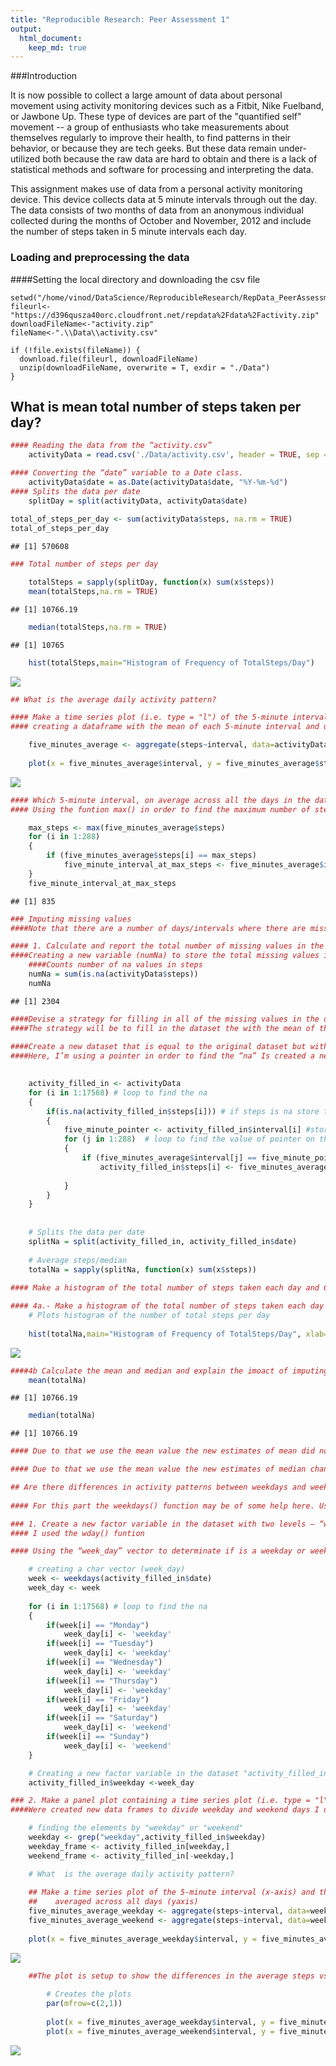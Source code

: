 ```yaml
---
title: "Reproducible Research: Peer Assessment 1"
output: 
  html_document:
    keep_md: true
---
```


###Introduction

It is now possible to collect a large amount of data about personal movement using activity monitoring devices such as a Fitbit, Nike Fuelband, or Jawbone Up. These type of devices are part of the "quantified self" movement -- a group of enthusiasts who take measurements about themselves regularly to improve their health, to find patterns in their behavior, or because they are tech geeks. But these data remain under-utilized both because the raw data are hard to obtain and there is a lack of statistical methods and software for processing and interpreting the data.

This assignment makes use of data from a personal activity monitoring device. This device collects data at 5 minute intervals through out the day. The data consists of two months of data from an anonymous individual collected during the months of October and November, 2012 and include the number of steps taken in 5 minute intervals each day.

### Loading and preprocessing the data

####Setting the local directory and downloading the csv file

    setwd("/home/vinod/DataScience/ReproducibleResearch/RepData_PeerAssessment1/")
    fileurl<-"https://d396qusza40orc.cloudfront.net/repdata%2Fdata%2Factivity.zip"
    downloadFileName<-"activity.zip"
    fileName<-".\\Data\\activity.csv"

    if (!file.exists(fileName)) {
      download.file(fileurl, downloadFileName)
      unzip(downloadFileName, overwrite = T, exdir = "./Data")
    }
    
## What is mean total number of steps taken per day?

```r
#### Reading the data from the “activity.csv”
    activityData = read.csv('./Data/activity.csv', header = TRUE, sep = ",", na.strings = "NA")

#### Converting the “date” variable to a Date class.
    activityData$date = as.Date(activityData$date, "%Y-%m-%d")
#### Splits the data per date
    splitDay = split(activityData, activityData$date)
    
total_of_steps_per_day <- sum(activityData$steps, na.rm = TRUE)
total_of_steps_per_day
```

```
## [1] 570608
```

```r
### Total number of steps per day

    totalSteps = sapply(splitDay, function(x) sum(x$steps))
    mean(totalSteps,na.rm = TRUE)
```

```
## [1] 10766.19
```

```r
    median(totalSteps,na.rm = TRUE)
```

```
## [1] 10765
```

```r
    hist(totalSteps,main="Histogram of Frequency of TotalSteps/Day")
```

![](PA1_template_files/figure-html/unnamed-chunk-1-1.png)<!-- -->

```r
## What is the average daily activity pattern?

#### Make a time series plot (i.e. type = "l") of the 5-minute interval (x-axis) and the average number of steps taken, averaged across all days (y-axis)
#### creating a dataframe with the mean of each 5-minute interval and use the funtion plot() to make the time series plot

    five_minutes_average <- aggregate(steps~interval, data=activityData, FUN=mean, na.rm=TRUE)
    
    plot(x = five_minutes_average$interval, y = five_minutes_average$steps, type = "l") 
```

![](PA1_template_files/figure-html/unnamed-chunk-1-2.png)<!-- -->

```r
#### Which 5-minute interval, on average across all the days in the dataset, contains the maximum number of steps?
#### Using the funtion max() in order to find the maximum number of steps. And, using a for{} loop to find the 5 minute interval with maximum number of steps

    max_steps <- max(five_minutes_average$steps)
    for (i in 1:288) 
    {
        if (five_minutes_average$steps[i] == max_steps)
            five_minute_interval_at_max_steps <- five_minutes_average$interval[i]
    }
    five_minute_interval_at_max_steps 
```

```
## [1] 835
```

```r
### Imputing missing values
####Note that there are a number of days/intervals where there are missing values (coded as NA). The presence of missing days may introduce bias into some calculations or summaries of the data.

#### 1. Calculate and report the total number of missing values in the dataset (i.e. the total number of rows with NAs)
####Creating a new variable (numNa) to store the total missing values in the dataset
    ####Counts number of na values in steps
    numNa = sum(is.na(activityData$steps))
    numNa
```

```
## [1] 2304
```

```r
####Devise a strategy for filling in all of the missing values in the dataset. The strategy does not need to be sophisticated. For example, you could use the mean/median for that day, or the mean for that 5-minute interval, etc.
####The strategy will be to fill in the dataset the with the mean of that 5 minute interval
    
####Create a new dataset that is equal to the original dataset but with the missing data filled in.
####Here, I’m using a pointer in order to find the “na” Is created a new dataset (activity_filled_in), copying the original dataset After, when is finding a “na” is stored in pointer the position of ‘na’ in order to replace it with the mean value of that 5 minute interval

    
    activity_filled_in <- activityData
    for (i in 1:17568) # loop to find the na
    {
        if(is.na(activity_filled_in$steps[i])) # if steps is na store the pointer 
        { 
            five_minute_pointer <- activity_filled_in$interval[i] #store the value of pointer to find the mean on five minute interval
            for (j in 1:288)  # loop to find the value of pointer on the data frame of five minute interval
            {
                if (five_minutes_average$interval[j] == five_minute_pointer) # finding the value of mean of five minute interval data frame
                    activity_filled_in$steps[i] <- five_minutes_average$steps[j] # replacing the na by the mean in that fime minute interval 
    
            }
        }
    }
    
    
    # Splits the data per date
    splitNa = split(activity_filled_in, activity_filled_in$date)
    
    # Average steps/median
    totalNa = sapply(splitNa, function(x) sum(x$steps))
    
#### Make a histogram of the total number of steps taken each day and Calculate and report the mean and median total number of steps taken per day. Do these values differ from the estimates from the first part of the assignment? What is the impact of imputing missing data on the estimates of the total daily number of steps?

#### 4a.- Make a histogram of the total number of steps taken each day  
    # Plots histogram of the number of total steps per day
    
    hist(totalNa,main="Histogram of Frequency of TotalSteps/Day", xlab="Total number of Steps")
```

![](PA1_template_files/figure-html/unnamed-chunk-1-3.png)<!-- -->

```r
####4b Calculate the mean and median and explain the imoact of imputing missing data on the estimates of the total daily number of steps
    mean(totalNa)
```

```
## [1] 10766.19
```

```r
    median(totalNa)
```

```
## [1] 10766.19
```

```r
#### Due to that we use the mean value the new estimates of mean did not change

#### Due to that we use the mean value the new estimates of median change more close to the mean

## Are there differences in activity patterns between weekdays and weekends?
    
#### For this part the weekdays() function may be of some help here. Use the dataset with the filled-in missing values for this part.

### 1. Create a new factor variable in the dataset with two levels – “weekday” and “weekend” indicating whether a given date is a weekday or weekend day.
#### I used the wday() funtion

#### Using the “week_day” vector to determinate if is a weekday or weekend day and add this vector to the dataset activity_filled_in, now it is a dataset with 4 variables

    # creating a char vector (week_day) 
    week <- weekdays(activity_filled_in$date)
    week_day <- week
    
    for (i in 1:17568) # loop to find the na
    {
        if(week[i] == "Monday")
            week_day[i] <- 'weekday'
        if(week[i] == "Tuesday")
            week_day[i] <- 'weekday'
        if(week[i] == "Wednesday")
            week_day[i] <- 'weekday'
        if(week[i] == "Thursday")
            week_day[i] <- 'weekday'
        if(week[i] == "Friday")
            week_day[i] <- 'weekday'
        if(week[i] == "Saturday")
            week_day[i] <- 'weekend'
        if(week[i] == "Sunday")
            week_day[i] <- 'weekend'
    }

    # Creating a new factor variable in the dataset "activity_filled_in" 
    activity_filled_in$weekday <-week_day

### 2. Make a panel plot containing a time series plot (i.e. type = "l") of the 5-minute interval (x-axis) and the average number of steps taken, averaged across all weekday days or weekend days (y-axis).
####Were created new data frames to divide weekday and weekend days I used the plot() funtion to generate the graphics, That is why are separated

    # finding the elements by "weekday" or "weekend"
    weekday <- grep("weekday",activity_filled_in$weekday)
    weekday_frame <- activity_filled_in[weekday,]
    weekend_frame <- activity_filled_in[-weekday,]

    # What  is the average daily activity pattern?
    
    ## Make a time series plot of the 5-minute interval (x-axis) and the average number of steps taken, 
    ##    averaged across all days (yaxis)
    five_minutes_average_weekday <- aggregate(steps~interval, data=weekday_frame, FUN=mean, na.rm=TRUE)
    five_minutes_average_weekend <- aggregate(steps~interval, data=weekend_frame, FUN=mean, na.rm=TRUE)
    
    plot(x = five_minutes_average_weekday$interval, y = five_minutes_average_weekday$steps, type = "l") 
```

![](PA1_template_files/figure-html/unnamed-chunk-1-4.png)<!-- -->

```r
    ##The plot is setup to show the differences in the average steps vs time period between weekends and weekdays
   
        # Creates the plots
        par(mfrow=c(2,1))
        
        plot(x = five_minutes_average_weekday$interval, y = five_minutes_average_weekday$steps,xlab="Interval(steps)", ylab="Average Steps", type = "l",main ="Weekday vs Avg Steps",)
        plot(x = five_minutes_average_weekend$interval, y = five_minutes_average_weekend$steps,xlab="Interval(steps)", ylab="Average Steps", type = "l",main ="Weekend vs Avg Steps") 
```

![](PA1_template_files/figure-html/unnamed-chunk-1-5.png)<!-- -->
